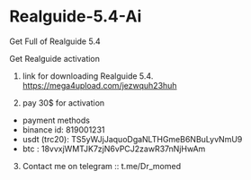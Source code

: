 # Realguide-5.4-Ai
Get Full of Realguide 5.4 

Get Realguide activation 

1. link for downloading Realguide 5.4. https://mega4upload.com/jezwquh23huh
   
2. pay 30$ for activation
  - payment methods
  - binance id: 819001231
  - usdt (trc20): TS5yWJjJaquoDgaNLTHGmeB6NBuLyvNmU9
  - btc : 18vvxjWMTJK7zjN6vPCJ2zawR37nNjHwAm

3. Contact me on telegram :: t.me/Dr_momed
